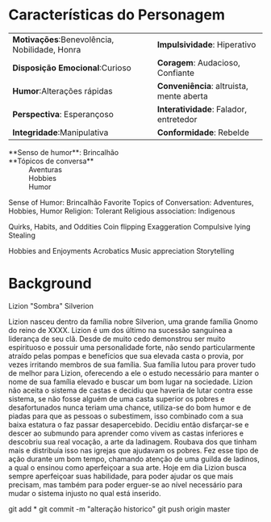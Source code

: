 # Características do Personagem

|                                               |                                   |
| --------------------------------------------- | --------------------------------  | 
| **Motivações**:Benevolência, Nobilidade, Honra| **Impulsividade**: Hiperativo     |
| **Disposição Emocional**:Curioso              | **Coragem**: Audacioso, Confiante |
| **Humor**:Alterações rápidas                  | **Conveniência**: altruista, mente aberta |
| **Perspectiva**: Esperançoso                  | **Interatividade**: Falador, entretedor |
| **Integridade**:Manipulativa                  | **Conformidade**: Rebelde |


<dl>
    <dt>**Senso de humor**: Brincalhão </dt>
    <dt>**Tópicos de conversa**</dt>
    <dd>Aventuras</dd>
    <dd>Hobbies</dd>
    <dd>Humor</dd>
</dl>
    


Sense of Humor: Brincalhão
Favorite Topics of Conversation: Adventures, Hobbies, Humor
Religion: Tolerant
Religious association: Indigenous


Quirks, Habits, and Oddities
Coin flipping
Exaggeration
Compulsive lying
Stealing

Hobbies and Enjoyments
Acrobatics
Music appreciation
Storytelling

# Background

Lizion  "Sombra" Silverion

Lizion nasceu dentro da família nobre Silverion, uma grande família Gnomo do reino de XXXX. Lizion é um dos último na sucessão sanguínea a liderança de seu clã.
Desde de muito cedo demonstrou ser muito espirituoso e possuir uma personalidade forte, não sendo particularmente atraído pelas pompas e benefícios que sua elevada casta o provia, por vezes irritando membros de sua família. 
Sua família lutou para prover tudo de melhor para Lizion, oferecendo a ele o estudo necessário para manter o nome de sua família elevado e buscar um bom lugar na sociedade.
Lizion não aceita o sistema de castas e decidiu que haveria de lutar contra esse sistema, se não fosse alguém de uma casta superior os pobres e desafortunados nunca teriam uma chance, utiliza-se do bom humor e de piadas para que as pessoas o subestimem, isso combinado com a sua baixa estatura o faz passar desapercebido.
Decidiu então disfarçar-se e descer ao submundo para aprender como vivem as castas inferiores e descobriu sua real vocação, a arte da ladinagem. Roubava dos que tinham mais e distribuía isso nas igrejas que ajudavam os pobres. Fez esse tipo de ação durante um bom tempo, chamando atenção de uma guilda de ladinos, a qual o ensinou como aperfeiçoar a sua arte.
Hoje em dia Lizion busca sempre aperfeiçoar suas habilidade, para poder ajudar os que mais precisam, mas também para poder erguer-se ao nível necessário para mudar o sistema injusto no qual está inserido.


git add *
git commit -m "alteração historico"
git push origin master

